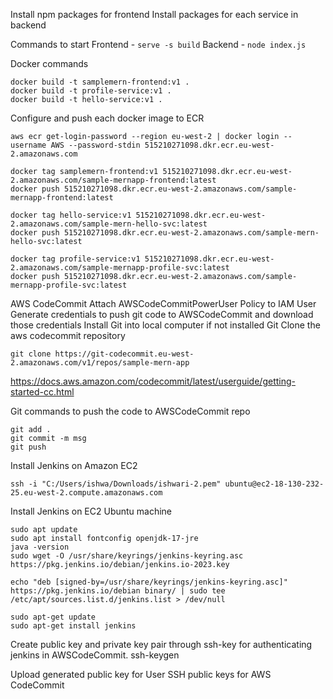 Install npm packages for frontend
Install packages for each service in backend

Commands to start
Frontend - ``` serve -s build ```
Backend - ``` node index.js ```

Docker commands
``` 
docker build -t samplemern-frontend:v1 .
docker build -t profile-service:v1 .
docker build -t hello-service:v1 .
```

Configure and push each docker image to ECR
```
aws ecr get-login-password --region eu-west-2 | docker login --username AWS --password-stdin 515210271098.dkr.ecr.eu-west-2.amazonaws.com

docker tag samplemern-frontend:v1 515210271098.dkr.ecr.eu-west-2.amazonaws.com/sample-mernapp-frontend:latest
docker push 515210271098.dkr.ecr.eu-west-2.amazonaws.com/sample-mernapp-frontend:latest

docker tag hello-service:v1 515210271098.dkr.ecr.eu-west-2.amazonaws.com/sample-mern-hello-svc:latest
docker push 515210271098.dkr.ecr.eu-west-2.amazonaws.com/sample-mern-hello-svc:latest

docker tag profile-service:v1 515210271098.dkr.ecr.eu-west-2.amazonaws.com/sample-mernapp-profile-svc:latest
docker push 515210271098.dkr.ecr.eu-west-2.amazonaws.com/sample-mernapp-profile-svc:latest
```

AWS CodeCommit
Attach AWSCodeCommitPowerUser Policy to IAM User
Generate credentials to push git code to AWSCodeCommit and download those credentials
Install Git into local computer if not installed Git
Clone the aws codecommit repository
```
git clone https://git-codecommit.eu-west-2.amazonaws.com/v1/repos/sample-mern-app
```
https://docs.aws.amazon.com/codecommit/latest/userguide/getting-started-cc.html

Git commands to push the code to AWSCodeCommit repo
```
git add .
git commit -m msg
git push
```

Install Jenkins on Amazon EC2
```
ssh -i "C:/Users/ishwa/Downloads/ishwari-2.pem" ubuntu@ec2-18-130-232-25.eu-west-2.compute.amazonaws.com
```

Install Jenkins on EC2 Ubuntu machine
```
sudo apt update
sudo apt install fontconfig openjdk-17-jre
java -version
sudo wget -O /usr/share/keyrings/jenkins-keyring.asc   https://pkg.jenkins.io/debian/jenkins.io-2023.key

echo "deb [signed-by=/usr/share/keyrings/jenkins-keyring.asc]"   https://pkg.jenkins.io/debian binary/ | sudo tee   /etc/apt/sources.list.d/jenkins.list > /dev/null

sudo apt-get update
sudo apt-get install jenkins
```

Create public key and private key pair through ssh-key for authenticating jenkins in AWSCodeCommit.
ssh-keygen

Upload generated public key for User SSH public keys for AWS CodeCommit









